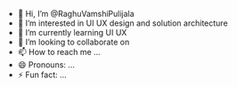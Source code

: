 - 👋 Hi, I’m @RaghuVamshiPulijala
- 👀 I’m interested in UI UX design and solution architecture
- 🌱 I’m currently learning UI UX 
- 💞️ I’m looking to collaborate on 
- 📫 How to reach me ...
- 😄 Pronouns: ...
- ⚡ Fun fact: ...

<!---
RaghuVamshiPulijala/RaghuVamshiPulijala is a ✨ special ✨ repository because its `README.md` (this file) appears on your GitHub profile.
You can click the Preview link to take a look at your changes.
--->
